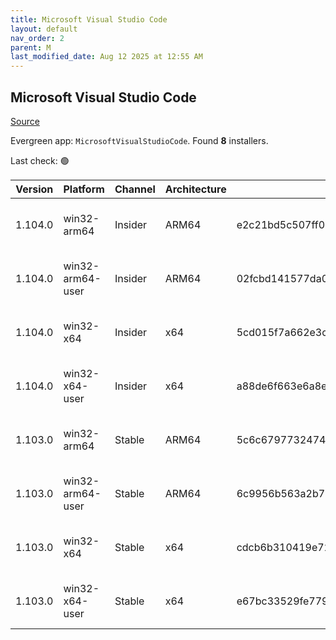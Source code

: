 ```yaml
---
title: Microsoft Visual Studio Code
layout: default
nav_order: 2
parent: M
last_modified_date: Aug 12 2025 at 12:55 AM
---
```


## Microsoft Visual Studio Code

[Source](https://code.visualstudio.com)

Evergreen app: `MicrosoftVisualStudioCode`. Found **8** installers.

Last check: 🟢

| Version | Platform         | Channel | Architecture | Sha256                                                           | URI                                                                                                                                                                                                                                                                                                              |
| ------- | ---------------- | ------- | ------------ | ---------------------------------------------------------------- | ---------------------------------------------------------------------------------------------------------------------------------------------------------------------------------------------------------------------------------------------------------------------------------------------------------------- |
| 1.104.0 | win32-arm64      | Insider | ARM64        | e2c21bd5c507ff06c0163d4f22874aabac33358e13de3fc14e3d25c228ea2a84 | [https://vscode.download.prss.microsoft.com/dbazure/download/insider/82ffae12bf43ec6e469c3ebbc7140cc93cd03006/VSCodeSetup-arm64-1.104.0-insider.exe](https://vscode.download.prss.microsoft.com/dbazure/download/insider/82ffae12bf43ec6e469c3ebbc7140cc93cd03006/VSCodeSetup-arm64-1.104.0-insider.exe)         |
| 1.104.0 | win32-arm64-user | Insider | ARM64        | 02fcbd141577da0d1882f0e1c3b5eb7ffbb15ea5383cc740361e4a4cbbf74cb1 | [https://vscode.download.prss.microsoft.com/dbazure/download/insider/82ffae12bf43ec6e469c3ebbc7140cc93cd03006/VSCodeUserSetup-arm64-1.104.0-insider.exe](https://vscode.download.prss.microsoft.com/dbazure/download/insider/82ffae12bf43ec6e469c3ebbc7140cc93cd03006/VSCodeUserSetup-arm64-1.104.0-insider.exe) |
| 1.104.0 | win32-x64        | Insider | x64          | 5cd015f7a662e3caa365d00a212464f8d5baac73c5ec8b2b755db181e4665f32 | [https://vscode.download.prss.microsoft.com/dbazure/download/insider/82ffae12bf43ec6e469c3ebbc7140cc93cd03006/VSCodeSetup-x64-1.104.0-insider.exe](https://vscode.download.prss.microsoft.com/dbazure/download/insider/82ffae12bf43ec6e469c3ebbc7140cc93cd03006/VSCodeSetup-x64-1.104.0-insider.exe)             |
| 1.104.0 | win32-x64-user   | Insider | x64          | a88de6f663e6a8e58ac355d10abafe05fd9734f7b1f9fb9f1d894d24c948796e | [https://vscode.download.prss.microsoft.com/dbazure/download/insider/82ffae12bf43ec6e469c3ebbc7140cc93cd03006/VSCodeUserSetup-x64-1.104.0-insider.exe](https://vscode.download.prss.microsoft.com/dbazure/download/insider/82ffae12bf43ec6e469c3ebbc7140cc93cd03006/VSCodeUserSetup-x64-1.104.0-insider.exe)     |
| 1.103.0 | win32-arm64      | Stable  | ARM64        | 5c6c6797732474ce31d9f3b3f7e8540f6497a0b33fcb0815b2d6ff2fd873ef73 | [https://vscode.download.prss.microsoft.com/dbazure/download/stable/e3550cfac4b63ca4eafca7b601f0d2885817fd1f/VSCodeSetup-arm64-1.103.0.exe](https://vscode.download.prss.microsoft.com/dbazure/download/stable/e3550cfac4b63ca4eafca7b601f0d2885817fd1f/VSCodeSetup-arm64-1.103.0.exe)                           |
| 1.103.0 | win32-arm64-user | Stable  | ARM64        | 6c9956b563a2b74a2ce93692587c57ad97965e30498b7e6dbd7b227c668e8eb1 | [https://vscode.download.prss.microsoft.com/dbazure/download/stable/e3550cfac4b63ca4eafca7b601f0d2885817fd1f/VSCodeUserSetup-arm64-1.103.0.exe](https://vscode.download.prss.microsoft.com/dbazure/download/stable/e3550cfac4b63ca4eafca7b601f0d2885817fd1f/VSCodeUserSetup-arm64-1.103.0.exe)                   |
| 1.103.0 | win32-x64        | Stable  | x64          | cdcb6b310419e722ba8781f143ca9c7d811328da4cf70bc318dbe4915c78caf3 | [https://vscode.download.prss.microsoft.com/dbazure/download/stable/e3550cfac4b63ca4eafca7b601f0d2885817fd1f/VSCodeSetup-x64-1.103.0.exe](https://vscode.download.prss.microsoft.com/dbazure/download/stable/e3550cfac4b63ca4eafca7b601f0d2885817fd1f/VSCodeSetup-x64-1.103.0.exe)                               |
| 1.103.0 | win32-x64-user   | Stable  | x64          | e67bc33529fe779c7d27db10fe83e5cad00c3304e380492bd4b9bd8ff6a51df1 | [https://vscode.download.prss.microsoft.com/dbazure/download/stable/e3550cfac4b63ca4eafca7b601f0d2885817fd1f/VSCodeUserSetup-x64-1.103.0.exe](https://vscode.download.prss.microsoft.com/dbazure/download/stable/e3550cfac4b63ca4eafca7b601f0d2885817fd1f/VSCodeUserSetup-x64-1.103.0.exe)                       |
